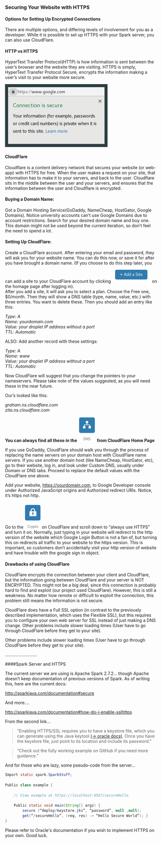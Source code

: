 ### Securing Your Website with HTTPS

#### Options for Setting Up Encrypted Connections

There are multiple options, and differing levels of involvement for you as a developer. While it is possible to set up HTTPS with your Spark server, you can also use CloudFlare.

#### HTTP vs HTTPS

HyperText Transfer Protocol(HTTP) is how information is sent between the user’s browser and the website they are visiting. 
HTTPS is simply, HyperText Transfer Protocol Secure, encrypts the information making a user’s visit to your website more secure.

![httpsURLPop](./images/httpsURLPop.png)

#### CloudFlare

Cloudflare is a content delivery network that secures your website (or web-app) with HTTPS for free. When the user makes a request on your site, that information
has to make it to your servers, and back to the user. Cloudflare sits in the middle between the user and your servers, and ensures that the information between the user
and Cloudflare is encrypted. 

#### Buying a Domain Name:

Got a Domain Hosting Service(GoDaddy, NameCheap, HostGator, Google Domains). Notice university accounts can’t use Google Domains due to account restrictions. 
Search for your desired domain name and buy one. This domain might not be used beyond the current iteration, so don’t feel the need to spend a lot.

#### Setting Up CloudFlare:

Create a CloudFlare account. After entering your email and password, they will ask you for your website name. 
You can do this now, or save it for after you have brought a domain name. 
(If you choose to do this step later, you can add a site to your CloudFlare account by clicking ![addSite](./images/addSite.png) on the homage page after logging in).  
After you add a site, it will ask you to select a plan. Choose the Free one, $0/month. Then they will show a DNS table 
(type, name, value, etc.) with three entries. You  want to delete these. Then you should add an entry like this: 

*Type: A*  
*Name: yourdomain.com*  
*Value: your droplet IP address without a port*  
*TTL: Automatic*

ALSO: Add another record with these settings:

*Type: A*  
*Name: www*  
*Value: your droplet IP address without a port*  
*TTL: Automatic*  

Now CloudFlare will suggest that you change the pointers to your nameservers. 
Please take note of the values suggested, as you will need these in the near future.

Our’s looked like this:

*graham.ns.cloudflare.com*  
*zita.ns.cloudflare.com*

**You can always find all these in the ![DNSTab](./images/DNSTab.png) from CloudFlare Home Page**


If you use GoDaddy, CloudFlare should walk you through the process of replacing the name servers on your domain host with CloudFlare name servers. 
If you use another domain host (like NameCheap, HostGator, etc), go to their website, log in, and look under Custom DNS, usually under Domain or DNS tabs. 
Proceed to replace the default values with the CloudFlare one above.

Add your website, https://yourdomain.com, to Google Developer console under Authorized JavaScript origins and Authorized redirect URIs. 
Notice, it’s https not http.

Go to the ![CryptoTab](./images/Cryptotab.png) on CloudFlare and scroll down to “always use HTTPS” and turn it on. 
Normally, just typing in your website will redirect to the http version of the website which Google Login Button is not a fan of, but turning this on redirects all traffic to your website to the https version.
This is important, so customers don’t accidentally visit your http version of website and have trouble with the google sign in object.


#### Drawbacks of using CloudFlare


CloudFlare encrypts the connection between your client and CloudFlare, but the information going between CloudFlare and your server is NOT ENCRYPTED. 
This might not be a big deal, since this connection is probably hard to find and exploit (our project used CloudFlare). However, this is still a weakness. 
No matter how remote or difficult to exploit the connection, this problem still means the information is not secure.


CloudFlare does have a Full SSL option (in contrast to the previously described implementation, which uses the Flexible SSL), but this requires you to configure your own web server for SSL instead of just making a DNS change. 
Other problems include slower loading times (User have to go through CloudFlare before they get to your site). 



Other problems include slower loading times (User have to go through CloudFlare before they get to your site). 

……………………..

####Spark Server and HTTPS

The current server we are using is Apache Spark 2.7.2… though Apache doesn’t keep documentation of previous versions of Spark. 
As of writing this, here are the current docs:


http://sparkjava.com/documentation#secure


And more….

http://sparkjava.com/documentation#how-do-i-enable-sslhttps

From the second link…
>“Enabling HTTPS/SSL requires you to have a keystore file, which you can generate using the Java keytool [(→ oracle docs)](https://docs.oracle.com/cd/E19509-01/820-3503/ggfen/index.html). 
> Once you have the keystore file, just point to its location and include its password.”

>“Check out the fully working example on GitHub if you need more guidance.”



And for those who are lazy, some pseudo-code from the server…

```java
Import static spark.SparkStuff;

Public class example {
  
	// View example at https://localhost:4567/secureHello
	
	Public static void main(String[] argz) {
		secure (“deploy/keystore.jks”, “password”, null ,null);
		get(“/secureHello”, (req, res) -> “Hello Secure World”); }
}
```

Please refer to Oracle's documentation if you wish to implement HTTPS on your own. Good luck.





